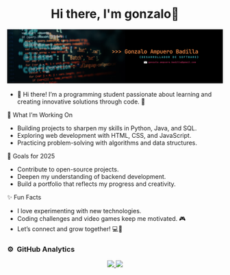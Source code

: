 <div align="center">
<h1 align="center">Hi there, I'm gonzalo👋</h1>
</div>
<img src="banner.png">

- 👋 Hi there!
I’m a programming student passionate about learning and creating innovative solutions through code. 🚀

🌟 What I’m Working On
- Building projects to sharpen my skills in Python, Java, and SQL.
- Exploring web development with HTML, CSS, and JavaScript.
- Practicing problem-solving with algorithms and data structures.
  
🎯 Goals for 2025
- Contribute to open-source projects.
- Deepen my understanding of backend development.
- Build a portfolio that reflects my progress and creativity.
  
✨ Fun Facts
- I love experimenting with new technologies.
- Coding challenges and video games keep me motivated. 🎮
- Let’s connect and grow together! 💻🌱



### ⚙️ &nbsp;GitHub Analytics

<p align="center">
<a href="https://github.com/GonzaloAmpueroBadilla">
  <img height="190em" src="https://github-readme-stats-eight-theta.vercel.app/api?username=GonzaloAmpueroBadilla&show_icons=true&theme=algolia&include_all_commits=true&count_private=true"/>
  <img height="190em" src="https://github-readme-stats-eight-theta.vercel.app/api/top-langs/?username=GonzaloAmpueroBadilla&layout=compact&langs_count=8&theme=algolia"/>
</a>
</p>




